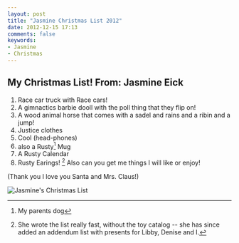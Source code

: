 ```yaml
---
layout: post
title: "Jasmine Christmas List 2012"
date: 2012-12-15 17:13
comments: false
keywords: 
- Jasmine
- Christmas
---
```

## My Christmas List!  From: Jasmine Eick

1. Race car truck with Race cars!
2. A gimnactics barbie dooll with the poll thing that they flip on!
3. A wood animal horse that comes with a sadel and rains and a ribin and a jump!
4. Justice clothes
5. Cool (head-phones)
6. also a Rusty[^1] Mug
7. A Rusty Calendar
8. Rusty Earings!
[^2]
Also can you get me things I will like or enjoy!

(Thank you I love you Santa and Mrs. Claus!)

![Jasmine's Christmas List](http://media.eick.us/media/photographs/2012/2012-12-08/Jasmine-ChristmasLists2010-05-01at01-02-20.jpg)


[^1]: My parents dog

[^2]: She wrote the list really fast, without the toy catalog -- she has since added an addendum list with presents for Libby, Denise and I.
